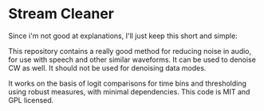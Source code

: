 # Stream Cleaner
Since i'm not good at explanations, I'll just keep this short and simple:

This repository contains a really good method for reducing noise in audio, for use with speech and other similar waveforms.
It can be used to denoise CW as well. It should not be used for denoising data modes.

It works on the basis of logit comparisons for time bins and thresholding using robust measures, with minimal dependencies.
This code is MIT and GPL licensed.


